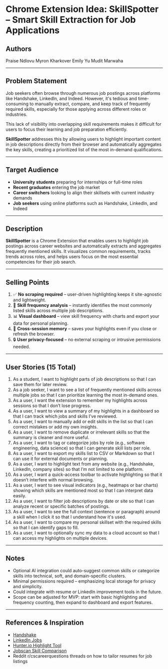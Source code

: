 # Chrome Extension Idea: **SkillSpotter – Smart Skill Extraction for Job Applications**

## Authors

Praise Ndlovu
Myron Kharkover
Emily Yu
Mudit Marwaha

---

## Problem Statement

Job seekers often browse through numerous job postings across platforms like Handshake, LinkedIn, and Indeed. However, it's tedious and time-consuming to manually extract, compare, and keep track of frequently required skills, especially for those applying across different roles or industries.

This lack of visibility into overlapping skill requirements makes it difficult for users to focus their learning and job preparation efficiently.

**SkillSpotter** addresses this by allowing users to highlight important content in job descriptions directly from their browser and automatically aggregates the key skills, creating a prioritized list of the most in-demand qualifications.

---

## Target Audience

- **University students** preparing for internships or full-time roles
- **Recent graduates** entering the job market
- **Career switchers** looking to align their skillsets with current industry demands
- **Job seekers** using online platforms such as Handshake, LinkedIn, and Indeed

---

## Description

**SkillSpotter** is a Chrome Extension that enables users to highlight job postings across career websites and automatically extracts and aggregates frequently mentioned skills. It visualizes common requirements, tracks trends across roles, and helps users focus on the most essential competencies for their job search.

---

## Selling Points

1. ✅ **No scraping required** – user-driven highlighting keeps it site-agnostic and lightweight.
2. 🧠 **Skill frequency analysis** – instantly identifies the most commonly listed skills across multiple job descriptions.
3. 📊 **Visual dashboard** – view skill frequency with charts and export your data for personal planning.
4. 📝 **Cross-session memory** – saves your highlights even if you close or refresh the browser.
5. 🔒 **User privacy-focused** – no external scraping or intrusive permissions needed.

---

## User Stories (15 Total)

1. As a student, I want to highlight parts of job descriptions so that I can save them for later review.
2. As a job seeker, I want to see a list of frequently mentioned skills across multiple jobs so that I can prioritize learning the most in-demand ones.
3. As a user, I want the extension to remember my highlights across sessions so that I don’t lose progress.
4. As a user, I want to view a summary of my highlights in a dashboard so that I can track which jobs and skills I’ve reviewed.
5. As a user, I want to manually add or edit skills in the list so that I can correct mistakes or add my own insights.
6. As a user, I want to remove duplicate or irrelevant skills so that the summary is cleaner and more useful.
7. As a user, I want to tag or categorize jobs by role (e.g., software engineering, data science) so that I can generate skill lists per role.
8. As a user, I want to export my skills list to CSV or Markdown so that I can use it for external documents or planning.
9. As a user, I want to highlight text from any website (e.g., Handshake, LinkedIn, company sites) so that I’m not limited to one platform.
10. As a user, I want a quick-access toolbar to activate highlighting so that it doesn’t interfere with normal browsing.
11. As a user, I want to see visual indicators (e.g., heatmaps or bar charts) showing which skills are mentioned most so that I can interpret data easily.
12. As a user, I want to filter job descriptions by date or site so that I can analyze recent or specific batches of postings.
13. As a user, I want to see the full context (sentence or paragraph) around a skill when I click it so that I understand how it's used.
14. As a user, I want to compare my personal skillset with the required skills so that I can identify gaps to fill.
15. As a user, I want to optionally sync my data to a cloud account so that I can access my highlights on multiple devices.

---

## Notes

- Optional AI integration could auto-suggest common skills or categorize skills into technical, soft, and domain-specific clusters.
- Minimal permissions required – emphasizing local storage for privacy and simplicity.
- Could integrate with resume or LinkedIn improvement tools in the future.
- Scope can be adjusted for MVP: start with basic highlighting and frequency counting, then expand to dashboard and export features.

---

## References & Inspiration

- [Handshake](https://joinhandshake.com/)
- [LinkedIn Jobs](https://www.linkedin.com/jobs/)
- [Hunter.io Highlight Tool](https://chrome.google.com/webstore/detail/hunter-email-finder-extens/ioalpmibngobedobkmbhgmadaphocjdn)
- [Jobscan Skill Comparison](https://www.jobscan.co/)
- Reddit r/cscareerquestions threads on how to tailor resumes for job listings
